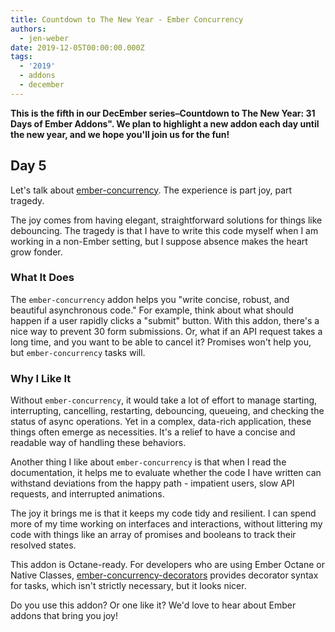 ```yaml
---
title: Countdown to The New Year - Ember Concurrency
authors:
  - jen-weber
date: 2019-12-05T00:00:00.000Z
tags:
  - '2019'
  - addons
  - december
---
```



**This is the fifth in our DecEmber series–Countdown to The New Year: 31 Days of Ember Addons". We plan to highlight a new addon each day until the new year, and we hope you'll join us for the fun!**

## Day 5

Let's talk about [ember-concurrency](https://emberobserver.com/addons/ember-concurrency).
The experience is part joy, part tragedy.

<!-- READMORE -->

The joy comes from having elegant, straightforward solutions for things like debouncing.
The tragedy is that I have to write this code myself when I am working in a non-Ember setting, but I suppose absence makes the heart grow fonder.

### What It Does

The `ember-concurrency` addon helps you "write concise, robust, and beautiful asynchronous code." For example, think about what should happen if a user rapidly clicks a "submit" button. With this addon, there's a nice way to prevent 30 form submissions.
Or, what if an API request takes a long time, and you want to be able to cancel it? Promises won't help you, but `ember-concurrency` tasks will.

### Why I Like It

Without `ember-concurrency`, it would take a lot of effort to manage starting, interrupting, cancelling, restarting, debouncing, queueing, and checking the status of async operations.
Yet in a complex, data-rich application, these things often emerge as necessities.
It's a relief to have a concise and readable way of handling these behaviors.

Another thing I like about `ember-concurrency` is that when I read the documentation, it helps me to evaluate whether the code I have written can withstand deviations from the happy path - impatient users, slow API requests, and interrupted animations.

The joy it brings me is that it keeps my code tidy and resilient. I can spend more of my time working on interfaces and interactions, without littering my code with things like an array of promises and booleans to track their resolved states.

This addon is Octane-ready. For developers who are using Ember Octane or Native Classes, [ember-concurrency-decorators](https://github.com/machty/ember-concurrency-decorators) provides decorator syntax for tasks, which isn't strictly necessary, but it looks nicer.

Do you use this addon? Or one like it? We'd love to hear about Ember addons that bring you joy!
